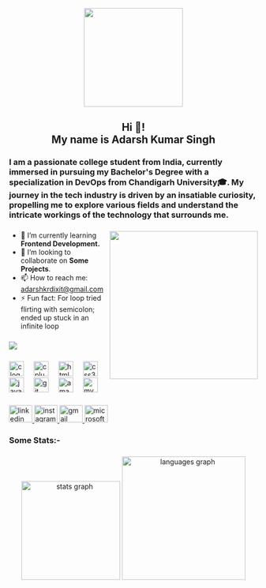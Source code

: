 <div align="center">
  <img height="200" src="https://github.com/adarshkrsingh07/Pract_Sem04/assets/123314058/ff92c919-c15f-4149-801f-f7c97a0a79c0"  />
</div>

###

<h2 align="center">Hi 👋! <br>My name is Adarsh Kumar Singh</h2>

###

<h3 align="left">I am a passionate college student from India, currently immersed in pursuing my Bachelor's Degree with a specialization in DevOps from Chandigarh University🎓. My journey in the tech industry is driven by an insatiable curiosity, propelling me to explore various fields and understand the intricate workings of the technology that surrounds me.</h3>

###

<img align="right" height="300" src="https://github.com/adarshkrsingh07/Pract_Sem04/assets/123314058/7c0ad47f-57e7-4957-b78d-a2851a3f6830"  />

###

<ul>
<p align="left">
  <li>🔭 I’m currently learning <b>Frontend Development.</b><br></li>
  <li>👯 I’m looking to collaborate on <b>Some Projects</b>.<br></li>
  <li>📫 How to reach me:   <a href="mailto:adarshkrdixit@gmail.com">adarshkrdixit@gmail.com</a><br></li>
  <li>⚡ Fun fact: For loop tried flirting with semicolon; ended up stuck in an infinite loop</p></li>
</ul>

###
<img align="left" src="https://visitor-badge.laobi.icu/badge?page_id=adarshkrsingh07.adarshkrsingh07&left_color=blueviolet&right_color=black&left_text=Profile%20Visits"  /><br>

###

<div align="left">
  <img src="https://cdn.jsdelivr.net/gh/devicons/devicon/icons/c/c-plain.svg" height="30" alt="c logo"  />
  <img width="12" />
  <img src="https://cdn.jsdelivr.net/gh/devicons/devicon/icons/cplusplus/cplusplus-plain.svg" height="30" alt="cplusplus logo"  />
  <img width="12" />
  <img src="https://cdn.jsdelivr.net/gh/devicons/devicon/icons/html5/html5-original-wordmark.svg" height="30" alt="html5 logo"  />
  <img width="12" />
  <img src="https://cdn.jsdelivr.net/gh/devicons/devicon/icons/css3/css3-original.svg" height="30" alt="css3 logo"  />
  <img width="12" />
  <img src="https://cdn.jsdelivr.net/gh/devicons/devicon/icons/java/java-original-wordmark.svg" height="30" alt="java logo"  />
  <img width="12" />
  <img src="https://cdn.jsdelivr.net/gh/devicons/devicon/icons/git/git-original.svg" height="30" alt="git logo"  />
  <img width="12" />
  <img src="https://skillicons.dev/icons?i=aws" height="30" alt="amazonwebservices logo"  />
  <img width="12" />
  <img src="https://cdn.simpleicons.org/mysql/4479A1" height="30" alt="mysql logo"  />
</div>

###

<div align="left">
  <a href="www.linkedin.com/in/adarsh-kumar-singh31" target="_blank">
    <img src="https://raw.githubusercontent.com/maurodesouza/profile-readme-generator/master/src/assets/icons/social/linkedin/default.svg" width="47" height="35" alt="linkedin logo"  />
  </a>
  <a href="https://www.instagram.com/adarsh_dixit__?igsh=MWx2anAwMDg2d2s0Mw==" target="_blank">
    <img src="https://raw.githubusercontent.com/maurodesouza/profile-readme-generator/master/src/assets/icons/social/instagram/default.svg" width="47" height="35" alt="instagram logo"  />
  </a>
  <a href="https://gmail.com/adarshkrdixit@gmail.com" target="_blank">
    <img src="https://raw.githubusercontent.com/maurodesouza/profile-readme-generator/master/src/assets/icons/social/gmail/default.svg" width="47" height="35" alt="gmail logo"  />
  </a>
  <a href="https://outlook.com/22bdo10053@cuchd.in" target="_blank">
    <img src="https://raw.githubusercontent.com/maurodesouza/profile-readme-generator/master/src/assets/icons/social/microsoft-outlook/default.svg" width="47" height="35" alt="microsoft-outlook logo"  />
  </a>
</div>

###

<p align="left"></p>

###

<p align="left"></p>

###

<p align="left"></p>

###

<p align="left"></p>

###

<p align="left"></p>

###

<p align="left"></p>

###

<p align="left"></p>

###

<h3 align="left">Some Stats:-</h3>

###

<div align="center">
  <img src="https://github-readme-stats.vercel.app/api?username=adarshkrsingh07&hide_title=false&hide_rank=false&show_icons=true&include_all_commits=true&count_private=true&disable_animations=false&theme=codeSTACKr&locale=en&hide_border=true&order=1" height="200" alt="stats graph"  />
  <img src="https://github-readme-stats.vercel.app/api/top-langs?username=adarshkrsingh07&locale=en&hide_title=false&layout=compact&card_width=320&langs_count=10&theme=codeSTACKr&hide_border=true&order=2" height="250" alt="languages graph"  />
</div>

###
